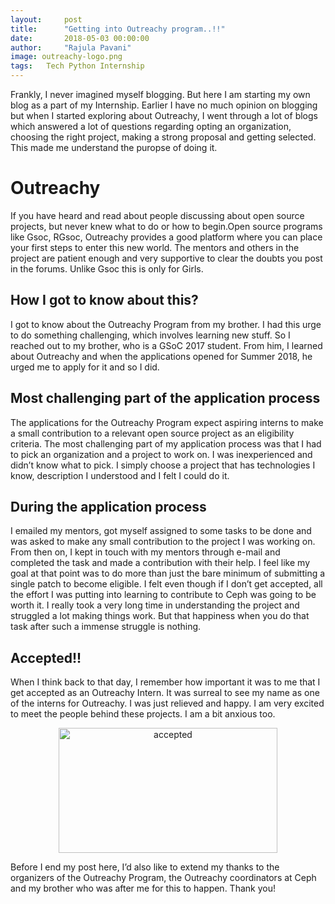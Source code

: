 ```yaml
---
layout:     post
title:      "Getting into Outreachy program..!!"
date:       2018-05-03 00:00:00
author:     "Rajula Pavani"
image: outreachy-logo.png
tags:   Tech Python Internship
---
```


<p>Frankly, I never imagined myself blogging. But here I am starting my own blog as a part of my Internship. Earlier I have no much opinion on blogging but when I started exploring about Outreachy, I went through a lot of blogs which answered a lot of questions regarding opting an organization, choosing the right project, making a strong proposal and getting selected. This made me understand the puropse of doing it.</p>

<h1> Outreachy</h1>

<p>If you have heard and read about people discussing about open source projects, but never knew what to do or how to begin.Open source programs like Gsoc, RGsoc, Outreachy provides a good platform where you can place your first steps to enter this new world. The mentors and others in the project are patient enough and very supportive to clear the doubts you post in the forums. Unlike Gsoc this is only for Girls.</p>

<h2>How I got to know about this?</h2>
<p>I got to know about the Outreachy Program from my brother. I had this urge to do something challenging, which involves learning new stuff. So I reached out to my brother, who is a GSoC 2017 student. From him, I learned about Outreachy and when the applications opened for Summer 2018, he urged me to apply for it and so I did.</p>

<h2>Most challenging part of the application process</h2>
<p>The applications for the Outreachy Program expect aspiring interns to make a small contribution to a relevant open source project as an eligibility criteria. The most challenging part of my application process was that I had to pick an organization and a project to work on. I was inexperienced and didn’t know what to pick. I simply choose a project that has technologies I know, description I understood and I felt I could do it.</p>

<h2>During the application process</h2>
<p>I emailed my mentors, got myself assigned to some tasks to be done and was asked to make any small contribution to the project I was working on. From then on, I kept in touch with my mentors through e-mail and completed the task and made a contribution with their help. I feel like my goal at that point was to do more than just the bare minimum of submitting a single patch to become eligible. I felt even though if I don’t get accepted, all the effort I was putting into learning to contribute to Ceph was going to be worth it. I really took a very long time in understanding the project and struggled a lot making things work. But that happiness when you do that task after such a immense struggle is nothing.</p>

<h2>Accepted!!</h2>
<p>When I think back to that day, I remember how important it was to me that I get accepted as an Outreachy Intern. It was surreal to see my name as one of the interns for Outreachy. I was just relieved and happy. I am very excited to meet the people behind these projects. I am a bit anxious too.</p>
<center>
    <a href="#">
        <img src="{{ site.baseurl }}/img/accepted.gif" alt="accepted" style="height:200px; width:350px;">
    </a>
   
</center>

<p>Before I end my post here, I’d also like to extend my thanks to the organizers of the Outreachy Program, the Outreachy coordinators at Ceph and my brother who was after me for this to happen. Thank you!</p>

